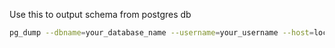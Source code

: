 Use this to output schema from postgres db
```bash
pg_dump --dbname=your_database_name --username=your_username --host=localhost --port=5432 --schema-only > schema.sql
```
